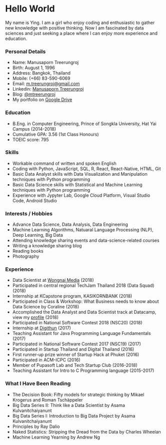 # Hello World
My name is Ying. I am a girl who enjoy coding and enthusiastic to gather new knowledge with positive thinking. Now I am fascinated by data sciences and just seeking a place where I can enjoy more experience and education.

### Personal Details
* Name: Manusaporn Treerungroj
* Birth: August 1, 1996
* Address: Bangkok, Thailand
* Mobile: (+66) 83-590-6069
* Email: m.treerungroj@gmail.com
* Linkedin: [Manusaporn Treerungroj](https://www.linkedin.com/in/mtreerungroj)
* Blog: [@mtreerungroj](https://medium.com/@m.treerungroj)
* My portfolio on [Google Drive](https://docs.google.com/presentation/d/13rDS1p9heMJBZoYPO7HUYwxeUYVpQ8BhvgTa3HU1dXw/edit?usp=sharing)

### Education
* B.Eng. in Computer Engineering, Prince of Songkla University, Hat Yai Campus (2014-2018)
* Cumulative GPA: 3.56 (1st Class Honours)
* TOEIC score: 795

### Skills
* Workable command of written and spoken English
* Coding with Python, JavaScript, SQL, R, React, React-Native, HTML, Git
* Basic Data Analyst skills with Data Visualization and Manipulation techniques with Python programming
* Basic Data Science skills with Statistical and Machine Learning techniques with Python programming
* Experience with Jypyter Lab, Google Cloud Platform, Visual Studio Code, Android Studio

### Interests / Hobbies
* Advance Data Science, Data Analysis, Data Engineering
* Machine Learning Algorithms, Natuaral Language Processing (NLP), Deep Learning, Big Data
* Attending knowledge sharing events and data-science-related courses
* Writing a knowledge sharing blog
* Reading books
* Photography

### Experience
* Data Scientist at [Wongnai Media](https://www.wongnai.com/about) (2018)
* Participated in central regional TechJam Thailand 2018 (Data Squad) (2018)
* Internship at KCapstone program, KASIKORNBANK (2018)
* Participated in Class & Workshop: What Business needs to know about Data Science by Coraline (2018)
* Accomplished the Data Analyst and Data Scientist track at Datacamp, view my [profile](https://datacamp.com/profile/mtreerungroj) (2018)
* Participated in National Software Contest 2018 (NSC20) (2018)
* Internship at [Digithun](https://github.com/digithun/ddt) (2017)
* Teaching Assistant for Java Programming Language Fundamentals (2017)
* Participated in National Software Contest 2017 (NSC19) (2017)
* Participated in Startup Thailand and Digital Thailand (2016)
* First runner-up prize winner of Startup Hack at Phuket (2016)
* Participated in ACM-ICPC (2016)
* Member of Pupasoft Lab and Tech Startup Club (2016-2018)
* Teaching Assistant for Intro to C Programming language (2015-2017)

### What I Have Been Reading
* The Decision Book: Fifty models for strategic thinking by Mikael Krogerus and Roman Tschäppeler
* Big Data Series II: Think like a Data Scientist by Asama Kulvanitchaiyanunt
* Big Data Series I: Introduction to Big Data Project by Asama Kulvanitchaiyanunt
* Principles by Ray Dalio
* Naked Statistics: Stripping the Dread from the Data by Charles Wheelan
* Machine Learning Yearning by Andrew Ng
